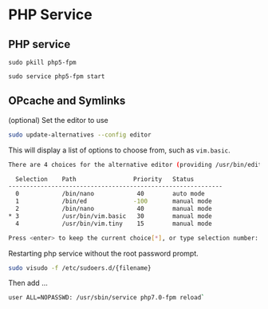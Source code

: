 # PHP Service

## PHP service

```
sudo pkill php5-fpm

sudo service php5-fpm start
```

## OPcache and Symlinks

(optional) Set the editor to use

```bash
sudo update-alternatives --config editor
```

This will display a list of options to choose from, such as `vim.basic`.

```bash
There are 4 choices for the alternative editor (providing /usr/bin/editor).

  Selection    Path                Priority   Status
------------------------------------------------------------
  0            /bin/nano            40        auto mode
  1            /bin/ed             -100       manual mode
  2            /bin/nano            40        manual mode
* 3            /usr/bin/vim.basic   30        manual mode
  4            /usr/bin/vim.tiny    15        manual mode

Press <enter> to keep the current choice[*], or type selection number:
```

Restarting php service without the root password prompt.

```bash
sudo visudo -f /etc/sudoers.d/{filename}
```

Then add ...

```bash
user ALL=NOPASSWD: /usr/sbin/service php7.0-fpm reload`
```
